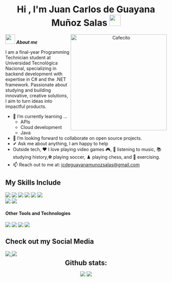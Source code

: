 <h1 align="center">Hi , I'm Juan Carlos de Guayana Muñoz Salas <img src="https://media.giphy.com/media/hvRJCLFzcasrR4ia7z/giphy.gif" width="35"></h1>
<p align="center">

<img align="right" width=300px alt="Cafecito" src="https://media.tenor.com/z48FH6xh9_UAAAAi/thisisfinland-finland.gif" />

<img src="https://media.giphy.com/media/ObNTw8Uzwy6KQ/giphy.gif" width="30px">&nbsp;***About me***

I am a final-year Programming Technician student at Universidad Tecnológica Nacional, specializing in backend development with expertise in C# and the .NET framework. Passionate about studying and building innovative, creative solutions, I aim to turn ideas into impactful products.
- 🌱 I’m currently learning ...
  - APIs
  - Cloud development
  - Java
- 👯 I’m looking forward to collaborate on open source projects.
- ✔ Ask me about anything, I am happy to help<br>
- Outside tech,  ❤️ I love playing video games 🎮, 🎵 listening to music, 📚 studying history,⚽ playing soccer, ♟️ playing chess, and 💪 exercising.
- 📫 Reach out to me at: <a href="jcdeguayanamunozsalas@gmail.com">jcdeguayanamunozsalas@gmail.com</a>
## My Skills Include
<span> 
  <img src="https://img.shields.io/badge/c%23-%23239120.svg?style=for-the-badge&logo=csharp&logoColor=white">
  <img src="https://img.shields.io/badge/.NET-5C2D91?style=for-the-badge&logo=.net&logoColor=white">
  <img src="https://img.shields.io/badge/Microsoft%20SQL%20Server-CC2927?style=for-the-badge&logo=microsoft%20sql%20server&logoColor=white">
  <img src="https://img.shields.io/badge/HTML5-E34F26?style=for-the-badge&logo=html5&logoColor=white">
  <img src="https://img.shields.io/badge/CSS3-1572B6?style=for-the-badge&logo=css3&logoColor=white">
  <img src="https://img.shields.io/badge/Bootstrap-563D7C?style=for-the-badge&logo=bootstrap&logoColor=white">
  <br>
  <img src="https://img.shields.io/badge/Visual_Studio_Code-0078D4?style=for-the-badge&logo=visual%20studio%20code&logoColor=white">
  <img src="https://img.shields.io/badge/Visual%20Studio-5C2D91.svg?style=for-the-badge&logo=visual-studio&logoColor=white">
</span>
<h4> Other Tools and Technologies </h4>
<span>
  <img src="https://img.shields.io/badge/Git-F05032?style=for-the-badge&logo=git&logoColor=white">
  <img src="https://img.shields.io/badge/github-%23121011.svg?style=for-the-badge&logo=github&logoColor=white">
  <img src="https://img.shields.io/badge/github%20pages-121013?style=for-the-badge&logo=github&logoColor=white">
  <img src="https://img.shields.io/badge/c++-%2300599C.svg?style=for-the-badge&logo=c%2B%2B&logoColor=white">
</span>

## Check out my Social Media
<a href="https://www.instagram.com/jcdeguayanamunozsalas/profilecard/?igsh=czhpazBnczY4dGln">
  <img src="https://img.shields.io/badge/Instagram-%23E4405F.svg?style=for-the-badge&logo=Instagram&logoColor=white"> 
</a>
<a href="https://www.linkedin.com/in/juan-carlos-de-guayana-mu%C3%B1oz-salas-a020022a5/">
  <img src="https://img.shields.io/badge/linkedin-%230077B5.svg?style=for-the-badge&logo=linkedin&logoColor=white"> 
</a>

<div align="center">
<h2 align="center" style="margin: 5px 10px;">Github stats:</h2> 

[![](https://github-readme-stats.vercel.app/api?username=jcdeguayana&show_icons=true&theme=tokyonight&hide_border=true&locale=en)](https://github.com/jcdeguayana)
[![](https://github-readme-streak-stats.herokuapp.com/?user=jcdeguayana&theme=material-palenight)](https://github.com/jcdeguayana)
</div>



